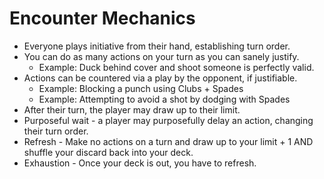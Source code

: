 # Encounter Mechanics

- Everyone plays initiative from their hand, establishing turn order.
- You can do as many actions on your turn as you can sanely justify.
  - Example: Duck behind cover and shoot someone is perfectly valid.
- Actions can be countered via a play by the opponent, if justifiable.
  - Example: Blocking a punch using Clubs + Spades
  - Example: Attempting to avoid a shot by dodging with Spades
- After their turn, the player may draw up to their limit.
- Purposeful wait - a player may purposefully delay an action, changing their turn order.
- Refresh - Make no actions on a turn and draw up to your limit + 1 AND shuffle your discard back into your deck.
- Exhaustion - Once your deck is out, you have to refresh.